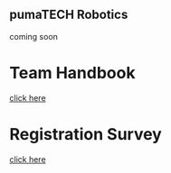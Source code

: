 pumaTECH Robotics
---

coming soon


# Team Handbook
[click here](https://drive.google.com/open?id=1yUGW8bFUqxjCffJvh1r8HIgCFkzlduIe)

# Registration Survey
[click here](https://goo.gl/forms/pfza47kPGWw3RVpS2)
